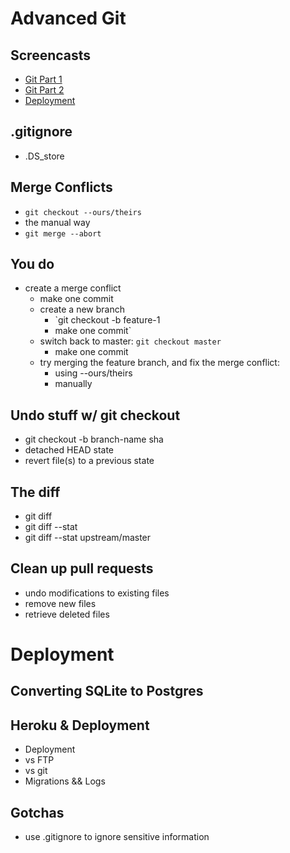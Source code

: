 # Advanced Git 

## Screencasts

- [Git Part 1](https://vimeo.com/125084932)
- [Git Part 2](https://vimeo.com/125084933)
- [Deployment](https://vimeo.com/125084934)

## .gitignore

- .DS_store

## Merge Conflicts

- `git checkout --ours/theirs`  
- the manual way 
- `git merge --abort`

## You do

- create a merge conflict
	- make one commit
    - create a new branch
    	- `git checkout -b feature-1
        - make one commit`
    - switch back to master: `git checkout master`
      - make one commit
    - try merging the feature branch, and fix the merge conflict:
    	- using --ours/theirs
        - manually

## Undo stuff w/ git checkout
 
- git checkout -b branch-name sha
- detached HEAD state
- revert file(s) to a previous state

## The diff

- git diff
- git diff --stat
- git diff --stat upstream/master

## Clean up pull requests

- undo modifications to existing files    
- remove new files
- retrieve deleted files

# Deployment

## Converting SQLite to Postgres

## Heroku & Deployment

- Deployment
- vs FTP
- vs git
- Migrations && Logs

## Gotchas

- use .gitignore to ignore sensitive information
